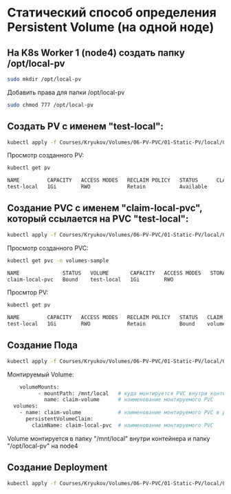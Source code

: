 # Статический способ определения Persistent Volume (на одной ноде)

## На K8s Worker 1 (node4) создать папку /opt/local-pv
```bash
sudo mkdir /opt/local-pv
```

Добавить права для папки /opt/local-pv
```bash
sudo chmod 777 /opt/local-pv
```

## Создать PV с именем "test-local":
```bash
kubectl apply -f Courses/Kryukov/Volumes/06-PV-PVC/01-Static-PV/local/01-PV.yaml
```

Просмотр созданного PV:
```bash
kubectl get pv

NAME         CAPACITY   ACCESS MODES   RECLAIM POLICY   STATUS      CLAIM   STORAGECLASS   REASON   AGE
test-local   1Gi        RWO            Retain           Available                                   42s
```

## Создание PVC с именем "claim-local-pvc", который ссылается на PVC "test-local":
```bash
kubectl apply -f Courses/Kryukov/Volumes/06-PV-PVC/01-Static-PV/local/02-PVC.yaml
```

Просмотр созданного PVC:
```bash
kubectl get pvc -n volumes-sample

NAME              STATUS   VOLUME       CAPACITY   ACCESS MODES   STORAGECLASS   AGE
claim-local-pvc   Bound    test-local   1Gi        RWO                           53s
```

Просмтор PV:
```bash
kubectl get pv

NAME         CAPACITY   ACCESS MODES   RECLAIM POLICY   STATUS   CLAIM                            STORAGECLASS   REASON   AGE
test-local   1Gi        RWO            Retain           Bound    volumes-sample/claim-local-pvc                           21m
```

## Создание Пода
```bash
kubectl apply -f Courses/Kryukov/Volumes/06-PV-PVC/01-Static-PV/local/03-Pod.yaml
```

Монтируемый Volume:
```bash
    volumeMounts:
          - mountPath: /mnt/local   # куда монтируется PVC внутри контейнера
            name: claim-volume      # наименование монтируемого PVC
  volumes:
    - name: claim-volume            # наименование монтируемого PVC в рамках манифеста пода
      persistentVolumeClaim:
        claimName: claim-local-pvc  # наименование монтируемого PVC
```

Volume монтируется в папку "/mnt/local" внутри контейнера и папку "/opt/local-pv" на node4

## Создание Deployment
```bash
kubectl apply -f Courses/Kryukov/Volumes/06-PV-PVC/01-Static-PV/local/04-Deployment.yaml
```
